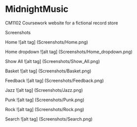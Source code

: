 MidnightMusic
=============

CM1102 Coursework website for a fictional record store

Screenshots

Home
![alt tag] (Screenshots/Home.png)

Home dropdown
![alt tag] (Screenshots/Home_dropdown.png)

Show All
![alt tag] (Screenshots/Show_All.png)

Basket
![alt tag] (Screenshots/Basket.png)

Feedback
![alt tag] (Screenshots/Feedback.png)

Jazz
![alt tag] (Screenshots/Jazz.png)

Punk
![alt tag] (Screenshots/Punk.png)

Rock
![alt tag] (Screenshots/Rock.png)

Search
![alt tag] (Screenshots/Search.png)


